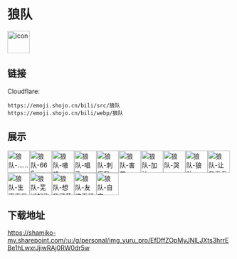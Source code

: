 # 狼队
<img src="https://emoji.shojo.cn/bili/src/狼队/icon.png" width="50" height="50" alt="icon">

## 链接
Cloudflare:
```
https://emoji.shojo.cn/bili/src/狼队
https://emoji.shojo.cn/bili/webp/狼队
```
## 展示
<img src="https://emoji.shojo.cn/bili/src/狼队/狼队-.......png" width="50" height="50" alt="狼队-......"><img src="https://emoji.shojo.cn/bili/src/狼队/狼队-666.png" width="50" height="50" alt="狼队-666"><img src="https://emoji.shojo.cn/bili/src/狼队/狼队-嗷呜.png" width="50" height="50" alt="狼队-嗷呜"><img src="https://emoji.shojo.cn/bili/src/狼队/狼队-唱歌.png" width="50" height="50" alt="狼队-唱歌"><img src="https://emoji.shojo.cn/bili/src/狼队/狼队-刺痛我.png" width="50" height="50" alt="狼队-刺痛我"><img src="https://emoji.shojo.cn/bili/src/狼队/狼队-害羞.png" width="50" height="50" alt="狼队-害羞"><img src="https://emoji.shojo.cn/bili/src/狼队/狼队-加油.png" width="50" height="50" alt="狼队-加油"><img src="https://emoji.shojo.cn/bili/src/狼队/狼队-哭.png" width="50" height="50" alt="狼队-哭"><img src="https://emoji.shojo.cn/bili/src/狼队/狼队-狼队.png" width="50" height="50" alt="狼队-狼队"><img src="https://emoji.shojo.cn/bili/src/狼队/狼队-让我看看.png" width="50" height="50" alt="狼队-让我看看"><img src="https://emoji.shojo.cn/bili/src/狼队/狼队-生而无畏.png" width="50" height="50" alt="狼队-生而无畏"><img src="https://emoji.shojo.cn/bili/src/狼队/狼队-芜湖起飞.png" width="50" height="50" alt="狼队-芜湖起飞"><img src="https://emoji.shojo.cn/bili/src/狼队/狼队-想我了莓.png" width="50" height="50" alt="狼队-想我了莓"><img src="https://emoji.shojo.cn/bili/src/狼队/狼队-友谊干杯.png" width="50" height="50" alt="狼队-友谊干杯"><img src="https://emoji.shojo.cn/bili/src/狼队/狼队-自恋.png" width="50" height="50" alt="狼队-自恋">

## 下载地址

https://shamiko-my.sharepoint.com/:u:/g/personal/img_yuru_pro/EfDffZOpMyJNlLJXts3hrrEBe1hLwxrJjiwRAj0RW0dr5w